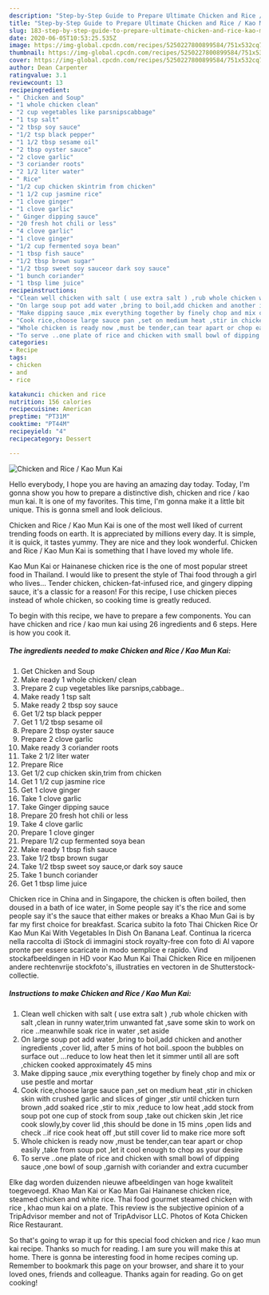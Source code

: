 ```yaml
---
description: "Step-by-Step Guide to Prepare Ultimate Chicken and Rice / Kao Mun Kai"
title: "Step-by-Step Guide to Prepare Ultimate Chicken and Rice / Kao Mun Kai"
slug: 183-step-by-step-guide-to-prepare-ultimate-chicken-and-rice-kao-mun-kai
date: 2020-06-05T10:53:25.535Z
image: https://img-global.cpcdn.com/recipes/5250227800899584/751x532cq70/chicken-and-rice-kao-mun-kai-recipe-main-photo.jpg
thumbnail: https://img-global.cpcdn.com/recipes/5250227800899584/751x532cq70/chicken-and-rice-kao-mun-kai-recipe-main-photo.jpg
cover: https://img-global.cpcdn.com/recipes/5250227800899584/751x532cq70/chicken-and-rice-kao-mun-kai-recipe-main-photo.jpg
author: Dean Carpenter
ratingvalue: 3.1
reviewcount: 13
recipeingredient:
- " Chicken and Soup"
- "1 whole chicken clean"
- "2 cup vegetables like parsnipscabbage"
- "1 tsp salt"
- "2 tbsp soy sauce"
- "1/2 tsp black pepper"
- "1 1/2 tbsp sesame oil"
- "2 tbsp oyster sauce"
- "2 clove garlic"
- "3 coriander roots"
- "2 1/2 liter water"
- " Rice"
- "1/2 cup chicken skintrim from chicken"
- "1 1/2 cup jasmine rice"
- "1 clove ginger"
- "1 clove garlic"
- " Ginger dipping sauce"
- "20 fresh hot chili or less"
- "4 clove garlic"
- "1 clove ginger"
- "1/2 cup fermented soya bean"
- "1 tbsp fish sauce"
- "1/2 tbsp brown sugar"
- "1/2 tbsp sweet soy sauceor dark soy sauce"
- "1 bunch coriander"
- "1 tbsp lime juice"
recipeinstructions:
- "Clean well chicken with salt ( use extra salt ) ,rub whole chicken with salt ,clean in runny water,trim unwanted fat ,save some skin to work on rice ..meanwhile soak rice in water ,set aside"
- "On large soup pot add water ,bring to boil,add chicken and another ingredients ,cover lid, after 5 mins of hot boil..spoon the bubbles on surface out ...reduce to low heat then let it simmer until all are soft ,chicken cooked approximately 45 mins"
- "Make dipping sauce ,mix everything together by finely chop and mix or use pestle and mortar"
- "Cook rice,choose large sauce pan ,set on medium heat ,stir in chicken skin with crushed garlic and slices of ginger ,stir until chicken turn brown ,add soaked rice ,stir to mix ,reduce to low heat ,add stock from soup pot one cup of stock from soup  ,take out chicken skin ,let rice cook slowly,by cover lid ,this should be done in 15 mins ,open lids and check ..if rice cook heat off ,but still cover lid to make rice more soft"
- "Whole chicken is ready now ,must be tender,can tear apart or chop easily ,take from soup pot ,let it cool enough to chop as your desire"
- "To serve ..one plate of rice and chicken with small bowl of dipping sauce ,one bowl of soup ,garnish with coriander and extra cucumber"
categories:
- Recipe
tags:
- chicken
- and
- rice

katakunci: chicken and rice 
nutrition: 156 calories
recipecuisine: American
preptime: "PT31M"
cooktime: "PT44M"
recipeyield: "4"
recipecategory: Dessert

---
```



![Chicken and Rice / Kao Mun Kai](https://img-global.cpcdn.com/recipes/5250227800899584/751x532cq70/chicken-and-rice-kao-mun-kai-recipe-main-photo.jpg)

Hello everybody, I hope you are having an amazing day today. Today, I'm gonna show you how to prepare a distinctive dish, chicken and rice / kao mun kai. It is one of my favorites. This time, I'm gonna make it a little bit unique. This is gonna smell and look delicious.

Chicken and Rice / Kao Mun Kai is one of the most well liked of current trending foods on earth. It is appreciated by millions every day. It is simple, it is quick, it tastes yummy. They are nice and they look wonderful. Chicken and Rice / Kao Mun Kai is something that I have loved my whole life.

Kao Mun Kai or Hainanese chicken rice is the one of most popular street food in Thailand. I would like to present the style of Thai food through a girl who lives… Tender chicken, chicken-fat-infused rice, and gingery dipping sauce, it&#39;s a classic for a reason! For this recipe, I use chicken pieces instead of whole chicken, so cooking time is greatly reduced.


To begin with this recipe, we have to prepare a few components. You can have chicken and rice / kao mun kai using 26 ingredients and 6 steps. Here is how you cook it.

<!--inarticleads1-->

##### The ingredients needed to make Chicken and Rice / Kao Mun Kai:

1. Get  Chicken and Soup
1. Make ready 1 whole chicken/ clean
1. Prepare 2 cup vegetables like parsnips,cabbage..
1. Make ready 1 tsp salt
1. Make ready 2 tbsp soy sauce
1. Get 1/2 tsp black pepper
1. Get 1 1/2 tbsp sesame oil
1. Prepare 2 tbsp oyster sauce
1. Prepare 2 clove garlic
1. Make ready 3 coriander roots
1. Take 2 1/2 liter water
1. Prepare  Rice
1. Get 1/2 cup chicken skin,trim from chicken
1. Get 1 1/2 cup jasmine rice
1. Get 1 clove ginger
1. Take 1 clove garlic
1. Take  Ginger dipping sauce
1. Prepare 20 fresh hot chili or less
1. Take 4 clove garlic
1. Prepare 1 clove ginger
1. Prepare 1/2 cup fermented soya bean
1. Make ready 1 tbsp fish sauce
1. Take 1/2 tbsp brown sugar
1. Take 1/2 tbsp sweet soy sauce,or dark soy sauce
1. Take 1 bunch coriander
1. Get 1 tbsp lime juice


Chicken rice in China and in Singapore, the chicken is often boiled, then doused in a bath of ice water, in Some people say it&#39;s the rice and some people say it&#39;s the sauce that either makes or breaks a Khao Mun Gai is by far my first choice for breakfast. Scarica subito la foto Thai Chicken Rice Or Kao Mun Kai With Vegetables In Dish On Banana Leaf. Continua la ricerca nella raccolta di iStock di immagini stock royalty-free con foto di Al vapore pronte per essere scaricate in modo semplice e rapido. Vind stockafbeeldingen in HD voor Kao Mun Kai Thai Chicken Rice en miljoenen andere rechtenvrije stockfoto&#39;s, illustraties en vectoren in de Shutterstock-collectie. 

<!--inarticleads2-->

##### Instructions to make Chicken and Rice / Kao Mun Kai:

1. Clean well chicken with salt ( use extra salt ) ,rub whole chicken with salt ,clean in runny water,trim unwanted fat ,save some skin to work on rice ..meanwhile soak rice in water ,set aside
1. On large soup pot add water ,bring to boil,add chicken and another ingredients ,cover lid, after 5 mins of hot boil..spoon the bubbles on surface out ...reduce to low heat then let it simmer until all are soft ,chicken cooked approximately 45 mins
1. Make dipping sauce ,mix everything together by finely chop and mix or use pestle and mortar
1. Cook rice,choose large sauce pan ,set on medium heat ,stir in chicken skin with crushed garlic and slices of ginger ,stir until chicken turn brown ,add soaked rice ,stir to mix ,reduce to low heat ,add stock from soup pot one cup of stock from soup  ,take out chicken skin ,let rice cook slowly,by cover lid ,this should be done in 15 mins ,open lids and check ..if rice cook heat off ,but still cover lid to make rice more soft
1. Whole chicken is ready now ,must be tender,can tear apart or chop easily ,take from soup pot ,let it cool enough to chop as your desire
1. To serve ..one plate of rice and chicken with small bowl of dipping sauce ,one bowl of soup ,garnish with coriander and extra cucumber


Elke dag worden duizenden nieuwe afbeeldingen van hoge kwaliteit toegevoegd. Khao Man Kai or Kao Man Gai Hainanese chicken rice, steamed chicken and white rice. Thai food gourmet steamed chicken with rice , khao mun kai on a plate. This review is the subjective opinion of a TripAdvisor member and not of TripAdvisor LLC. Photos of Kota Chicken Rice Restaurant. 

So that's going to wrap it up for this special food chicken and rice / kao mun kai recipe. Thanks so much for reading. I am sure you will make this at home. There is gonna be interesting food in home recipes coming up. Remember to bookmark this page on your browser, and share it to your loved ones, friends and colleague. Thanks again for reading. Go on get cooking!
